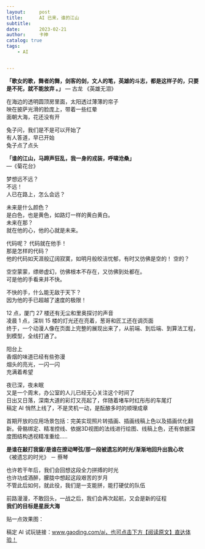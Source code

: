 ```yaml
---
layout:     post
title:      AI 已来，谁的江山
subtitle:   
date:       2023-02-21
author:     卡神
catalog: true
tags:
    - AI


---
```




**「歌女的歌，舞者的舞，剑客的剑，文人的笔，英雄的斗志，都是这样子的，只要是不死，就不能放弃 。」**
— 古龙 《英雄无泪》

在海边的透明圆顶房里面，太阳透过薄薄的帘子 \
映在披萨光滑的脸庞上，带着一些红晕 \
面朝大海，花还没有开


兔子问，我们是不是可以开始了 \
有人答道，早已开始 \
兔子点了点头

**「谁的江山，马蹄声狂乱，我一身的戎装，呼啸沧桑」** \
—《菊花台》

梦想远不远？\
不远！\
人已在路上，怎么会远？

未来是什么颜色？\
是白色，也是黄色，如路灯一样的黄白黄白。\
未来在那？\
就在他的心，他的心就是未来。

代码呢？ 代码就在他手！\
那是怎样的代码？\
他的代码如天涯般辽阔寂寞，如明月般皎洁忧郁，有时又彷佛是空的！ 空的？ 

空空蒙蒙，缥缈虚幻，彷佛根本不存在，又彷佛到处都在。\
可是他的手看来并不快。

不快的手，什么能无敌于天下？   \
因为他的手已超越了速度的极限！ 

12 点，厦门 27 楼还有无尘和里奥探讨的声音 \
凌晨 1 点，深圳 15 楼的灯光还在亮着，葱哥和匠工还在调页面 \
终于，一个动漫人像在页面上完整的展现出来了，从前端、到后端、到算法工程，到模型，全线打通了。

阳台上\
香烟的味道已经有些弥漫\
烟头的亮光，一闪一闪\
充满着希望

夜已深，夜未眠\
又是一个周末，办公室的人儿已经无心关注这个时间了\
日出又日落，深南大道的彩灯又亮起了，伴随着堵车时红彤彤的车尾灯\
稿定 AI 悄然上线了，不是灵机一动，是酝酿多时的顺理成章

首期开放的应用场景包括：完美实现照片转插画、插画线稿上色以及插画优化翻新。骨骼绑定、精准控线、依据3D视图的法线进行绘图、线稿上色，还有依据深度图结构透视精准重绘.....

**是谁在敲打我窗/是谁在撩动琴弦/那一段被遗忘的时光/渐渐地回升出我心坎**\
《被遗忘的时光》 － 蔡琴

也许若干年后，我们会回想这段全力拼搏的时光\
也许功成酒醉，朦胧中想起这段艰苦的岁月\
不管此后如何，就此役，我们是一支能拼，能打硬仗的队伍 

前路漫漫，不敢回头，一战之后，我们会再次起航，又会是新的征程\
**我们的目标是星辰大海**

贴一点效果图：

稿定 AI 试玩链接：www.gaoding.com/ai，也可点击下方【阅读原文】直达体验！

